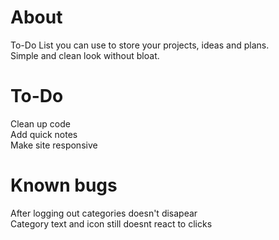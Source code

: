 # About
To-Do List you can use to store your projects, ideas and plans.\
Simple and clean look without bloat.

# To-Do
Clean up code\
Add quick notes\
Make site responsive

# Known bugs
After logging out categories doesn't disapear\
Category text and icon still doesnt react to clicks